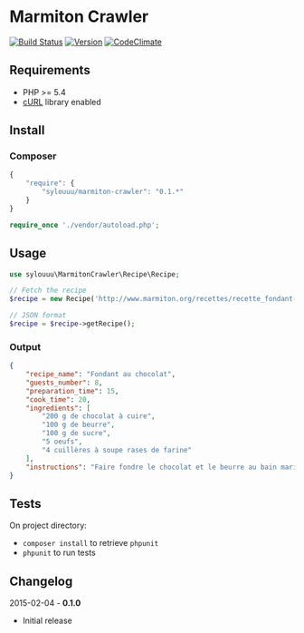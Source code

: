 # Marmiton Crawler

[![Build Status](http://img.shields.io/travis/sylouuu/marmiton-crawler.svg?style=flat)](https://travis-ci.org/sylouuu/marmiton-crawler)
[![Version](http://img.shields.io/packagist/v/sylouuu/marmiton-crawler.svg?style=flat)](https://packagist.org/packages/sylouuu/marmiton-crawler)
[![CodeClimate](http://img.shields.io/codeclimate/github/sylouuu/marmiton-crawler.svg?style=flat)](https://codeclimate.com/github/sylouuu/marmiton-crawler)

## Requirements

* PHP >= 5.4
* [cURL](http://php.net/manual/fr/book.curl.php/) library enabled

## Install

### Composer

```js
{
    "require": {
        "sylouuu/marmiton-crawler": "0.1.*"
    }
}
```

```php
require_once './vendor/autoload.php';
```

## Usage

```php
use sylouuu\MarmitonCrawler\Recipe\Recipe;

// Fetch the recipe
$recipe = new Recipe('http://www.marmiton.org/recettes/recette_fondant-au-chocolat_15025.aspx');

// JSON format
$recipe = $recipe->getRecipe();
```

### Output

```json
{
    "recipe_name": "Fondant au chocolat",
    "guests_number": 8,
    "preparation_time": 15,
    "cook_time": 20,
    "ingredients": [
        "200 g de chocolat à cuire",
        "100 g de beurre",
        "100 g de sucre",
        "5 oeufs",
        "4 cuillères à soupe rases de farine"
    ],
    "instructions": "Faire fondre le chocolat et le beurre au bain marie à feu doux, ou au micro ondes sur le programme 'décongélation'.\n\nQuand c'est bien fondu, ajouter les jaunes d?oeufs. Bien battre. Ajouter ensuite le sucre et la farine, puis incorporer les blancs d?oeufs montés en neige bien fermes.\n\nBien graisser et fariner un moule à manqué.\n\nCuire à four moyen (180°C environ) pendant 20 min.\n\n  Remarques : Ce fondant est beaucoup moins calorique que celui qui a déjà été 'publié', et il est vraiment délicieux. \nNDLR : Une parfaite recette de Noel ! C'est un fondant, il est donc normal qu'il soit un peu moins cuit au centre, mais vous pouvez toujours le laisser un peu plus longtemps au four si vous l'aimez plus cuit... Essayez-le, vous ne le regretterez pas, je n'arrête pas de distribuer cette recette à mes amis..."
}
```

## Tests

On project directory:

* `composer install` to retrieve `phpunit`
* `phpunit` to run tests

## Changelog

2015-02-04 - **0.1.0**

* Initial release
